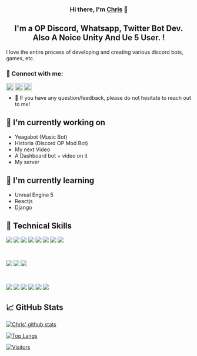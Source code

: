 
<h3 align="center">
Hi there, I'm <a href="https://www.youtube.com/channel/UCgBkvlymJN38qFTDqSDIJhA" target="_blank" rel="noreferrer">Chris</a> 👋
</h3>

<h2 align="center">
I'm a OP Discord, Whatsapp, Twitter Bot Dev. Also A Noice Unity And Ue 5 User. !
</h2> 

I love the entire process of developing and creating various discord bots, games, etc.

### 🤝 Connect with me:

<a href="https://twitter.com/ChrisCoder69"><img align="left" src="https://img.shields.io/badge/Twitter-%231DA1F2.svg?style=for-the-badge&logo=Twitter&logoColor=white" alt="Twitter" width="21px"/></a>
<a href="https://discord.gg/Jj9PXZ7tyN"><img align="left" src="https://img.shields.io/badge/%3CServer%3E-%237289DA.svg?style=for-the-badge&logo=discord&logoColor=white" alt="Discord Server" width="21px"/></a>
<a href="https://www.youtube.com/channel/UCgBkvlymJN38qFTDqSDIJhA"><img align="left" src="https://img.shields.io/badge/YouTube-%23FF0000.svg?style=for-the-badge&logo=YouTube&logoColor=white" alt="Youtube Channel" width="21px"/></a>
</br>
- 💬 If you have any question/feedback, please do not hesitate to reach out to me!

## 🔭 I'm currently working on

- Yeagabot (Music Bot)
- Historia (Discord OP Mod Bot)
- My next Video
- A Dashboard bot + video on it
- My server

## 🌱 I'm currently learning

- Unreal Engine 5
- Reactjs
- Django

## 💼 Technical Skills

![](https://img.shields.io/badge/Code-React-informational?style=flat&logo=react&color=61DAFB)
![](https://img.shields.io/badge/Code-Redux-informational?style=flat&logo=Redux&color=764ABC)
![](https://img.shields.io/badge/Code-JavaScript-informational?style=flat&logo=JavaScript&color=F7DF1E)
![](https://img.shields.io/badge/Code-Ruby-informational?style=flat&logo=Ruby&color=CC342D)
![](https://img.shields.io/badge/Code-Ruby_on_Rails-informational?style=flat&logo=Ruby-On-Rails&color=CC0000)
![](https://img.shields.io/badge/Code-HTML5-informational?style=flat&logo=HTML5&color=E34F26)
![](https://img.shields.io/badge/Code-PostgreSQL-informational?style=flat&logo=PostgreSQL&color=336791)
![](https://img.shields.io/badge/Code-SQLite-informational?style=flat&logo=SQLite&color=003B57)

</br>

![](https://img.shields.io/badge/Style-Bootstrap-informational?style=flat&logo=Bootstrap&color=7952B3)
![](https://img.shields.io/badge/Style-CSS3-informational?style=flat&logo=CSS3&color=1572B6)
![](https://img.shields.io/badge/Style-styled--components-informational?style=flat&logo=styled-components&color=DB7093)


</br>

![](https://img.shields.io/badge/Tools-Figma-informational?style=flat&logo=Figma&color=F24E1E)
![](https://img.shields.io/badge/Tools-NPM-informational?style=flat&logo=NPM&color=CB3837)
![](https://img.shields.io/badge/Tools-Heroku-informational?style=flat&logo=Heroku&color=430098)
![](https://img.shields.io/badge/Tools-Netlify-informational?style=flat&logo=netlify&color=00C7B7)
![](https://img.shields.io/badge/Tools-Git-informational?style=flat&logo=Git&color=F05032)
![](https://img.shields.io/badge/Tools-GitHub-informational?style=flat&logo=GitHub&color=181717)

## 📈 GitHub Stats 

[![Chris' github stats](https://github-readme-stats.vercel.app/api?username=TheChrisIsHere)](https://github.com/TheChrisIsHere)

[![Top Langs](https://github-readme-stats.vercel.app/api/top-langs/?username=TheChrisIsHere&layout=compact)](https://github.com/TheChrisIsHere)

[![Visitors](https://visitor-badge.glitch.me/badge?page_id=TheChrisIsHere.TheChrisIsHere)](https://www.youtube.com/channel/UCgBkvlymJN38qFTDqSDIJhA)
